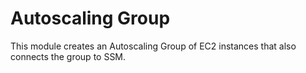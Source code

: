 Autoscaling Group
=================

This module creates an Autoscaling Group of EC2 instances that also connects the group to SSM.